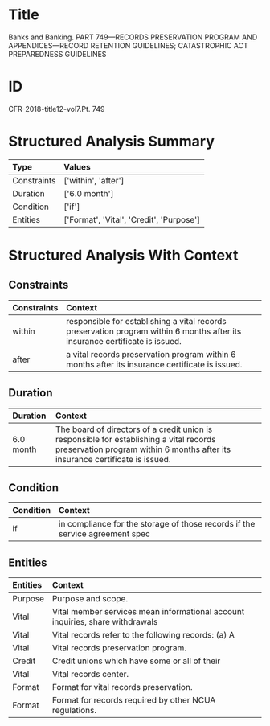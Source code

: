 # Title

 Banks and Banking. PART 749—RECORDS PRESERVATION PROGRAM AND APPENDICES—RECORD RETENTION GUIDELINES; CATASTROPHIC ACT PREPAREDNESS GUIDELINES


# ID

 CFR-2018-title12-vol7.Pt. 749


# Structured Analysis Summary

| Type        | Values                                   |
|:------------|:-----------------------------------------|
| Constraints | ['within', 'after']                      |
| Duration    | ['6.0 month']                            |
| Condition   | ['if']                                   |
| Entities    | ['Format', 'Vital', 'Credit', 'Purpose'] |


# Structured Analysis With Context

 


## Constraints

| Constraints   | Context                                                                                                                       |
|:--------------|:------------------------------------------------------------------------------------------------------------------------------|
| within        | responsible for establishing a vital records preservation program within  6 months after its insurance certificate is issued. |
| after         | a vital records preservation program within 6 months after  its insurance certificate is issued.                              |


## Duration

| Duration   | Context                                                                                                                                                                  |
|:-----------|:-------------------------------------------------------------------------------------------------------------------------------------------------------------------------|
| 6.0 month  | The board of directors of a credit union is responsible for establishing a vital records preservation program within 6 months after its insurance certificate is issued. |


## Condition

| Condition   | Context                                                                       |
|:------------|:------------------------------------------------------------------------------|
| if          | in compliance for the storage of those records if  the service agreement spec |


## Entities

| Entities   | Context                                                                       |
|:-----------|:------------------------------------------------------------------------------|
| Purpose    | Purpose  and scope.                                                           |
| Vital      | Vital member services mean informational account inquiries, share withdrawals |
| Vital      | Vital records refer to the following records: (a) A                           |
| Vital      | Vital  records preservation program.                                          |
| Credit     | Credit unions which have some or all of their                                 |
| Vital      | Vital  records center.                                                        |
| Format     | Format  for vital records preservation.                                       |
| Format     | Format  for records required by other NCUA regulations.                       |


